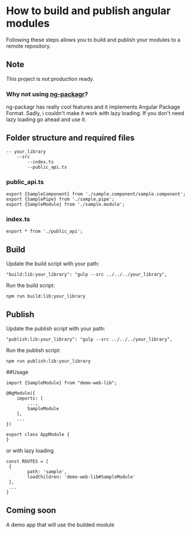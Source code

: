 # How to build and publish angular modules

Following these steps allows you to build and publish your modules to a remote repository.

## Note

This project is not production ready.

### Why not using [ng-packagr](https://github.com/dherges/ng-packagr)?


ng-packagr has really cool features and it implements Angular Package Format. Sadly, i couldn't make it work with lazy loading.
If you don't need lazy loading go ahead and use it.


## Folder structure and required files

```
-- your_library
    --src
        --index.ts
        --public_api.ts
```

### public_api.ts


```
export {SampleComponent} from './sample.component/sample.component';
export {SamplePipe} from './sample.pipe';
export {SampleModule} from './sample.module';
```

### index.ts

```
export * from './public_api';
```


## Build

Update the build script with your path:

```
"build:lib:your_library": "gulp --src ../../../your_library",

```

Run the build script:

```
npm run build:lib:your_library

```

## Publish

Update the publish script with your path:

```
"publish:lib:your_library": "gulp --src ../../../your_library",

```

Run the publish script:

```
npm run publish:lib:your_library
```

##Usage

```
import {SampleModule} from "demo-web-lib";

@NgModule({
    imports: [
        ...,
        SampleModule
    ],
    ...
})

export class AppModule {
}
```

or with lazy loading

```
const ROUTES = [
 {
        path: 'sample',
        loadChildren: 'demo-web-lib#SampleModule'
 },
 ...
]
```

## Coming soon

A demo app that will use the builded module